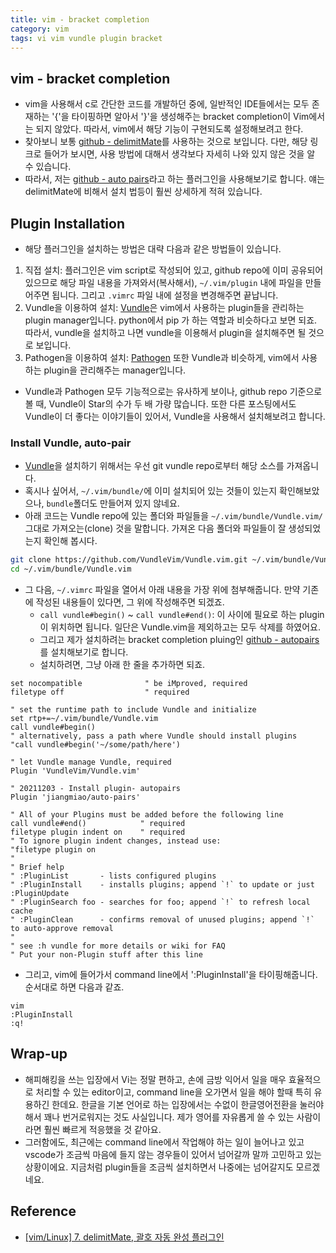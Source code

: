 ```yaml
---
title: vim - bracket completion
category: vim
tags: vi vim vundle plugin bracket
---
```


## vim - bracket completion

- vim을 사용해서 c로 간단한 코드를 개발하던 중에, 일반적인 IDE들에서는 모두 존재하는 '{'을 타이핑하면 알아서 '}'을 생성해주는 bracket completion이 Vim에서는 되지 않았다. 따라서, vim에서 해당 기능이 구현되도록 설정해보려고 한다.
- 찾아보니 보통 [github - delimitMate](https://github.com/Raimondi/delimitMate)를 사용하는 것으로 보입니다. 다만, 해당 링크로 들어가 보시면, 사용 방법에 대해서 생각보다 자세히 나와 있지 않은 것을 알 수 있습니다.
- 따라서, 저는 [github - auto pairs](https://github.com/jiangmiao/auto-pairs)라고 하는 플러그인을 사용해보기로 합니다. 얘는 delimitMate에 비해서 설치 법등이 훨씬 상세하게 적혀 있습니다.

## Plugin Installation 

- 해당 플러그인을 설치하는 방법은 대략 다음과 같은 방법들이 있습니다.

1. 직접 설치: 플러그인은 vim script로 작성되어 있고, github repo에 이미 공유되어 있으므로 해당 파일 내용을 가져와서(복사해서), `~/.vim/plugin` 내에 파일을 만들어주면 됩니다. 그리고 `.vimrc` 파일 내에 설정을 변경해주면 끝납니다.
2. Vundle을 이용하여 설치: [Vundle](https://github.com/VundleVim/Vundle.vim)은 vim에서 사용하는 plugin들을 관리하는 plugin manager입니다. python에서 pip 가 하는 역할과 비슷하다고 보면 되죠. 따라서, vundle을 설치하고 나면 vundle을 이용해서 plugin을 설치해주면 될 것으로 보입니다.
3. Pathogen을 이용하여 설치: [Pathogen](https://github.com/tpope/vim-pathogen) 또한 Vundle과 비슷하게, vim에서 사용하는 plugin을 관리해주는 manager입니다.

- Vundle과 Pathogen 모두 기능적으로는 유사하게 보이나, github repo 기준으로 볼 때, Vundle이 Star의 수가 두 배 가량 많습니다. 또한 다른 포스팅에서도 Vundle이 더 좋다는 이야기들이 있어서, Vundle을 사용해서 설치해보려고 합니다. 

### Install Vundle, auto-pair

- [Vundle](https://github.com/VundleVim/Vundle.vim)을 설치하기 위해서는 우선 git vundle repo로부터 해당 소스를 가져옵니다.
- 혹시나 싶어서, `~/.vim/bundle/`에 이미 설치되어 있는 것들이 있는지 확인해보았으나, `bundle`폴더도 만들어져 있지 않네요.
- 아래 코드는 Vundle repo에 있는 폴더와 파일들을 `~/.vim/bundle/Vundle.vim/` 그대로 가져오는(clone) 것을 말합니다. 가져온 다음 폴더와 파일들이 잘 생성되었는지 확인해 봅시다.

```bash
git clone https://github.com/VundleVim/Vundle.vim.git ~/.vim/bundle/Vundle.vim
cd ~/.vim/bundle/Vundle.vim
```

- 그 다음, `~/.vimrc` 파일을 열어서 아래 내용을 가장 위에 첨부해줍니다. 만약 기존에 작성된 내용들이 있다면, 그 위에 작성해주면 되겠죠.
  - `call vundle#begin()` ~ `call vundle#end()`: 이 사이에 필요로 하는 plugin이 위치하면 됩니다. 일단은 Vundle.vim을 제외하고는 모두 삭제를 하였어요.
  - 그리고 제가 설치하려는 bracket completion pluing인 [github - autopairs](https://github.com/jiangmiao/auto-pairs)를 설치해보기로 합니다.
  - 설치하려면, 그냥 아래 한 줄을 추가하면 되죠.

```vim
set nocompatible              " be iMproved, required
filetype off                  " required

" set the runtime path to include Vundle and initialize
set rtp+=~/.vim/bundle/Vundle.vim
call vundle#begin()
" alternatively, pass a path where Vundle should install plugins
"call vundle#begin('~/some/path/here')

" let Vundle manage Vundle, required
Plugin 'VundleVim/Vundle.vim'

" 20211203 - Install plugin- autopairs 
Plugin 'jiangmiao/auto-pairs'

" All of your Plugins must be added before the following line
call vundle#end()            " required
filetype plugin indent on    " required
" To ignore plugin indent changes, instead use:
"filetype plugin on
"
" Brief help
" :PluginList       - lists configured plugins
" :PluginInstall    - installs plugins; append `!` to update or just :PluginUpdate
" :PluginSearch foo - searches for foo; append `!` to refresh local cache
" :PluginClean      - confirms removal of unused plugins; append `!` to auto-approve removal
"
" see :h vundle for more details or wiki for FAQ
" Put your non-Plugin stuff after this line
```

- 그리고, vim에 들어가서 command line에서 ':PluginInstall'을 타이핑해줍니다. 순서대로 하면 다음과 같죠.

```vim
vim
:PluginInstall
:q!
```

## Wrap-up

- 해피해킹을 쓰는 입장에서 Vi는 정말 편하고, 손에 금방 익어서 일을 매우 효율적으로 처리할 수 있는 editor이고, command line을 오가면서 일을 해야 할때 특히 유용하긴 한데요. 한글을 기본 언어로 하는 입장에서는 수없이 한글영어전환을 눌러야 해서 꽤나 번거로워지는 것도 사실입니다. 제가 영어를 자유롭게 쓸 수 있는 사람이라면 훨씬 빠르게 적응했을 것 같아요.
- 그러함에도, 최근에는 command line에서 작업해야 하는 일이 늘어나고 있고 vscode가 조금씩 마음에 들지 않는 경우들이 있어서 넘어갈까 말까 고민하고 있는 상황이에요. 지금처럼 plugin들을 조금씩 설치하면서 나중에는 넘어갈지도 모르겠네요.

## Reference

- [[vim/Linux] 7. delimitMate, 괄호 자동 완성 플러그인](https://myeongjae.kim/blog/2017/07/15/vimlinux-7-delimitmate-%EA%B4%84%ED%98%B8-%EC%9E%90%EB%8F%99-%EC%99%84%EC%84%B1-%ED%94%8C%EB%9F%AC%EA%B7%B8%EC%9D%B8)

